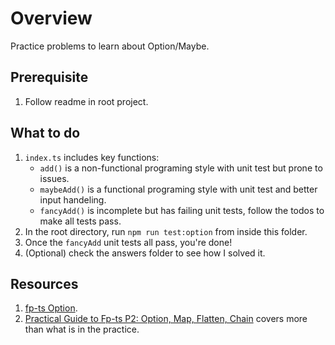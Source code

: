 # Overview

Practice problems to learn about Option/Maybe.

## Prerequisite
1. Follow readme in root project.

## What to do
1. `index.ts` includes key functions:
    - `add()` is a non-functional programing style with unit test but prone to issues.
    - `maybeAdd()` is a functional programing style with unit test and better input handeling.
    - `fancyAdd()` is incomplete but has failing unit tests, follow the todos to make all tests pass.
1. In the root directory, run `npm run test:option` from inside this folder.
1. Once the `fancyAdd` unit tests all pass, you're done!
1. (Optional) check the answers folder to see how I solved it.

## Resources
1. [fp-ts Option](https://gcanti.github.io/fp-ts/modules/Option.ts.html).
1. [Practical Guide to Fp-ts P2: Option, Map, Flatten, Chain](https://rlee.dev/practical-guide-to-fp-ts-part-2) covers more than what is in the practice.